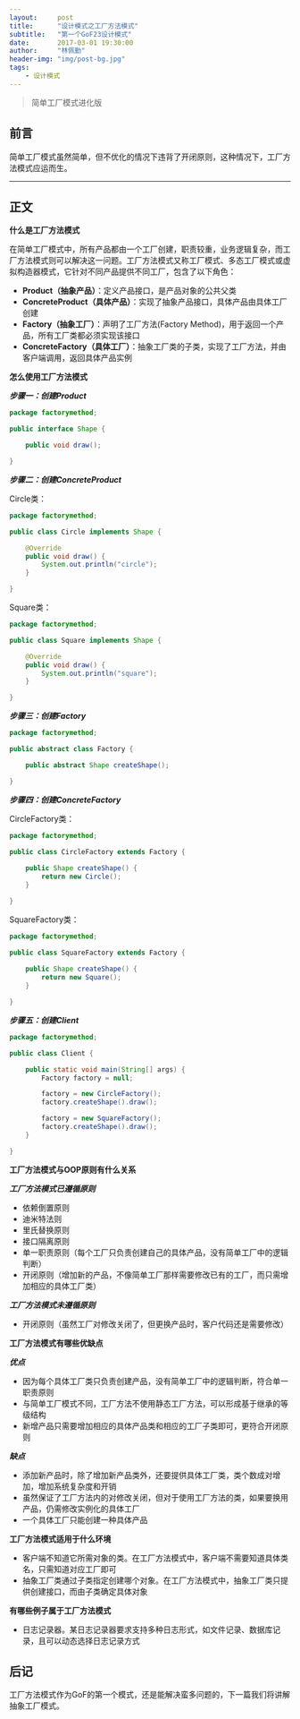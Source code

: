 ```yaml
---
layout:     post
title:      "设计模式之工厂方法模式"
subtitle:   "第一个GoF23设计模式"
date:       2017-03-01 19:30:00
author:     "林佩勤"
header-img: "img/post-bg.jpg"
tags:
    - 设计模式
---
```


> 简单工厂模式进化版


## 前言

简单工厂模式虽然简单，但不优化的情况下违背了开闭原则，这种情况下，工厂方法模式应运而生。

---

## 正文

**什么是工厂方法模式**

在简单工厂模式中，所有产品都由一个工厂创建，职责较重，业务逻辑复杂，而工厂方法模式则可以解决这一问题。工厂方法模式又称工厂模式、多态工厂模式或虚拟构造器模式，它针对不同产品提供不同工厂，包含了以下角色：

- **Product（抽象产品）**：定义产品接口，是产品对象的公共父类
- **ConcreteProduct（具体产品）**：实现了抽象产品接口，具体产品由具体工厂创建
- **Factory（抽象工厂）**：声明了工厂方法(Factory Method)，用于返回一个产品，所有工厂类都必须实现该接口
- **ConcreteFactory（具体工厂）**：抽象工厂类的子类，实现了工厂方法，并由客户端调用，返回具体产品实例

**怎么使用工厂方法模式**

***步骤一：创建Product***

```java
package factorymethod;

public interface Shape {

	public void draw();

}
```

***步骤二：创建ConcreteProduct***

Circle类：

```java
package factorymethod;

public class Circle implements Shape {

	@Override
	public void draw() {
		System.out.println("circle");
	}

}
```

Square类：

```java
package factorymethod;

public class Square implements Shape {

	@Override
	public void draw() {
		System.out.println("square");
	}

}
```

***步骤三：创建Factory***

```java
package factorymethod;

public abstract class Factory {

	public abstract Shape createShape();

}
```

***步骤四：创建ConcreteFactory***

CircleFactory类：

```java
package factorymethod;

public class CircleFactory extends Factory {
	
	public Shape createShape() {
		return new Circle();
	}

}
```

SquareFactory类：

```java
package factorymethod;

public class SquareFactory extends Factory {
	
	public Shape createShape() {
		return new Square();
	}

}
```

***步骤五：创建Client***

```java
package factorymethod;

public class Client {

	public static void main(String[] args) {
		Factory factory = null;

		factory = new CircleFactory();
		factory.createShape().draw();

        factory = new SquareFactory();
        factory.createShape().draw();
	}

}
```

**工厂方法模式与OOP原则有什么关系**

***工厂方法模式已遵循原则***

- 依赖倒置原则
- 迪米特法则
- 里氏替换原则
- 接口隔离原则
- 单一职责原则（每个工厂只负责创建自己的具体产品，没有简单工厂中的逻辑判断）
- 开闭原则（增加新的产品，不像简单工厂那样需要修改已有的工厂，而只需增加相应的具体工厂类）

***工厂方法模式未遵循原则***

- 开闭原则（虽然工厂对修改关闭了，但更换产品时，客户代码还是需要修改）

**工厂方法模式有哪些优缺点**

***优点***

- 因为每个具体工厂类只负责创建产品，没有简单工厂中的逻辑判断，符合单一职责原则
- 与简单工厂模式不同，工厂方法不使用静态工厂方法，可以形成基于继承的等级结构
- 新增产品只需要增加相应的具体产品类和相应的工厂子类即可，更符合开闭原则

***缺点***

- 添加新产品时，除了增加新产品类外，还要提供具体工厂类，类个数成对增加，增加系统复杂度和开销
- 虽然保证了工厂方法内的对修改关闭，但对于使用工厂方法的类，如果要换用产品，仍需修改实例化的具体工厂
- 一个具体工厂只能创建一种具体产品

**工厂方法模式适用于什么环境**

- 客户端不知道它所需对象的类。在工厂方法模式中，客户端不需要知道具体类名，只需知道对应工厂即可
- 抽象工厂类通过子类指定创建哪个对象。在工厂方法模式中，抽象工厂类只提供创建接口，而由子类确定具体对象

**有哪些例子属于工厂方法模式**

- 日志记录器。某日志记录器要求支持多种日志形式，如文件记录、数据库记录，且可以动态选择日志记录方式

## 后记

工厂方法模式作为GoF的第一个模式，还是能解决蛮多问题的，下一篇我们将讲解抽象工厂模式。
